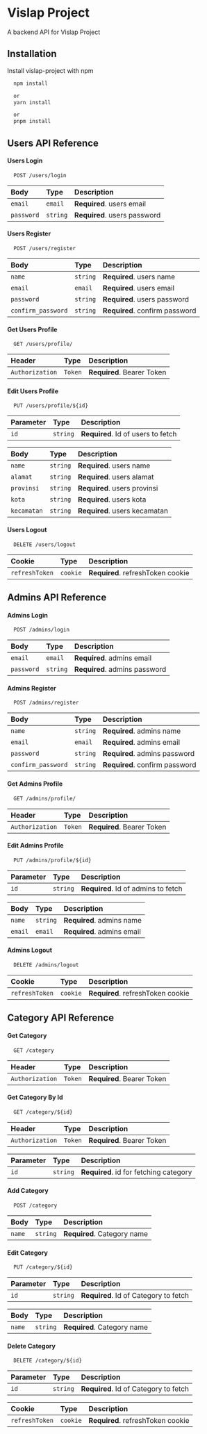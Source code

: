 
# Vislap Project

A backend API for Vislap Project


## Installation

Install vislap-project with npm

```bash
  npm install

  or
  yarn install

  or
  pnpm install
```
    
## Users API Reference

#### Users Login

```http
  POST /users/login
```

| Body       | Type     | Description                  |
| :--------- | :------- | :--------------------------- |
| `email`    | `email`  | **Required**. users email    |
| `password` | `string` | **Required**. users password |

#### Users Register

```http
  POST /users/register
```

| Body               | Type     | Description                  |
| :----------------- | :--------| :--------------------------- |
| `name`             | `string` | **Required**. users name     |
| `email`            | `email`  | **Required**. users email    |
| `password`         | `string` | **Required**. users password |
| `confirm_password` | `string` | **Required**. confirm password |

#### Get Users Profile

```http
  GET /users/profile/
```

| Header               | Type    | Description                |
| :------------------- | :------ | :------------------------- |
| `Authorization`      | `Token` | **Required**. Bearer Token |

#### Edit Users Profile

```http
  PUT /users/profile/${id}
```

| Parameter | Type     | Description                       |
| :-------- | :------- | :-------------------------------- |
| `id`      | `string` | **Required**. Id of users to fetch |

| Body | Type     | Description                       |
| :-------- | :------- | :-------------------------------- |
| `name`      | `string` | **Required**. users name |
| `alamat`      | `string` | **Required**. users alamat |
| `provinsi`      | `string` | **Required**. users provinsi |
| `kota`      | `string` | **Required**. users kota |
| `kecamatan`      | `string` | **Required**. users kecamatan |

#### Users Logout

```http
  DELETE /users/logout
```

| Cookie               | Type     | Description                       |
| :------------------- | :------- | :-------------------------------- |
| `refreshToken`       | `cookie` | **Required**. refreshToken cookie |


## Admins API Reference

#### Admins Login

```http
  POST /admins/login
```

| Body       | Type     | Description                  |
| :--------- | :------- | :--------------------------- |
| `email`    | `email`  | **Required**. admins email    |
| `password` | `string` | **Required**. admins password |

#### Admins Register

```http
  POST /admins/register
```

| Body               | Type     | Description                  |
| :----------------- | :--------| :--------------------------- |
| `name`             | `string` | **Required**. admins name     |
| `email`            | `email`  | **Required**. admins email    |
| `password`         | `string` | **Required**. admins password |
| `confirm_password` | `string` | **Required**. confirm password |

#### Get Admins Profile

```http
  GET /admins/profile/
```

| Header               | Type    | Description                |
| :------------------- | :------ | :------------------------- |
| `Authorization`      | `Token` | **Required**. Bearer Token |

#### Edit Admins Profile

```http
  PUT /admins/profile/${id}
```

| Parameter | Type     | Description                       |
| :-------- | :------- | :-------------------------------- |
| `id`      | `string` | **Required**. Id of admins to fetch |

| Body | Type     | Description                       |
| :-------- | :------- | :-------------------------------- |
| `name`      | `string` | **Required**. admins name |
| `email`      | `email` | **Required**. admins email |

#### Admins Logout

```http
  DELETE /admins/logout
```

| Cookie               | Type     | Description                       |
| :------------------- | :------- | :-------------------------------- |
| `refreshToken`       | `cookie` | **Required**. refreshToken cookie |


## Category API Reference

#### Get Category

```http
  GET /category
```

| Header               | Type    | Description                |
| :------------------- | :------ | :------------------------- |
| `Authorization`      | `Token` | **Required**. Bearer Token |

#### Get Category By Id

```http
  GET /category/${id}
```

| Header               | Type    | Description                |
| :------------------- | :------ | :------------------------- |
| `Authorization`      | `Token` | **Required**. Bearer Token |

| Parameter | Type    | Description                             |
| :-------- | :------- | :------------------------------------- |
| `id`      | `string` | **Required**. id for fetching category |

#### Add Category

```http
  POST /category
```

| Body       | Type     | Description                    |
| :--------- | :------- | :----------------------------- |
| `name`    | `string`  | **Required**. Category name    |


#### Edit Category 

```http
  PUT /category/${id}
```

| Parameter | Type     | Description                           |
| :-------- | :------- | :------------------------------------ |
| `id`      | `string` | **Required**. Id of Category to fetch |

| Body        | Type     | Description                 |
| :---------- | :------- | :-------------------------- |
| `name`      | `string` | **Required**. Category name |

#### Delete Category

```http
  DELETE /category/${id}
```

| Parameter | Type     | Description                           |
| :-------- | :------- | :------------------------------------ |
| `id`      | `string` | **Required**. Id of Category to fetch |

| Cookie               | Type     | Description                       |
| :------------------- | :------- | :-------------------------------- |
| `refreshToken`       | `cookie` | **Required**. refreshToken cookie |